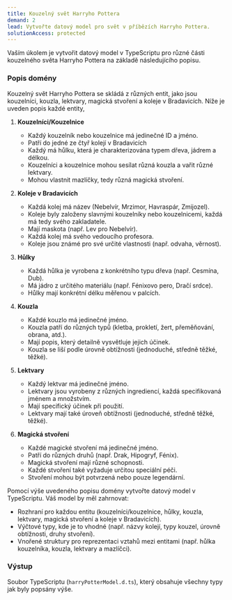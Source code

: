 ```yaml
---
title: Kouzelný svět Harryho Pottera
demand: 2
lead: Vytvořte datový model pro svět v příbězích Harryho Pottera.
solutionAccess: protected
---
```


Vaším úkolem je vytvořit datový model v TypeScriptu pro různé části kouzelného světa Harryho Pottera na základě následujícího popisu.

### Popis domény

Kouzelný svět Harryho Pottera se skládá z různých entit, jako jsou kouzelníci, kouzla, lektvary, magická stvoření a koleje v Bradavicích. Níže je uveden popis každé entity,

1. **Kouzelníci/Kouzelnice**
    - Každý kouzelník nebo kouzelnice má jedinečné ID a jméno.
    - Patří do jedné ze čtyř kolejí v Bradavicích
    - Každý má hůlku, která je charakterizována typem dřeva, jádrem a délkou.
    - Kouzelníci a kouzelnice mohou sesílat různá kouzla a vařit různé lektvary.
    - Mohou vlastnit mazlíčky, tedy různá magická stvoření.

2. **Koleje v Bradavicích**
    - Každá kolej má název (Nebelvír, Mrzimor, Havraspár, Zmijozel).
    - Koleje byly založeny slavnými kouzelníky nebo kouzelnicemi, každá má tedy svého zakladatele.
    - Mají maskota (např. Lev pro Nebelvír).
    - Každá kolej má svého vedoucího profesora.
    - Koleje jsou známé pro své určité vlastnosti (např. odvaha, věrnost).

3. **Hůlky**
    - Každá hůlka je vyrobena z konkrétního typu dřeva (např. Cesmína, Dub).
    - Má jádro z určitého materiálu (např. Fénixovo pero, Dračí srdce).
    - Hůlky mají konkrétní délku měřenou v palcích.

4. **Kouzla**
    - Každé kouzlo má jedinečné jméno.
    - Kouzla patří do různých typů (kletba, prokletí, žert, přeměňování, obrana, atd.).
    - Mají popis, který detailně vysvětluje jejich účinek.
    - Kouzla se liší podle úrovně obtížnosti (jednoduché, středně těžké, těžké).

5. **Lektvary**
    - Každý lektvar má jedinečné jméno.
    - Lektvary jsou vyrobeny z různých ingrediencí, každá specifikovaná jménem a množstvím.
    - Mají specifický účinek při použití.
    - Lektvary mají také úroveň obtížnosti (jednoduché, středně těžké, těžké).

6. **Magická stvoření**
    - Každé magické stvoření má jedinečné jméno.
    - Patří do různých druhů (např. Drak, Hipogryf, Fénix).
    - Magická stvoření mají různé schopnosti.
    - Každé stvoření také vyžaduje určitou speciální péči.
    - Stvoření mohou být potvrzená nebo pouze legendární.

Pomocí výše uvedeného popisu domény vytvořte datový model v TypeScriptu. Váš model by měl zahrnovat:

- Rozhraní pro každou entitu (kouzelníci/kouzelnice, hůlky, kouzla, lektvary, magická stvoření a koleje v Bradavicích).
- Výčtové typy, kde je to vhodné (např. názvy kolejí, typy kouzel, úrovně obtížnosti, druhy stvoření).
- Vnořené struktury pro reprezentaci vztahů mezi entitami (např. hůlka kouzelníka, kouzla, lektvary a mazlíčci).

### Výstup

Soubor TypeScriptu (`harryPotterModel.d.ts`), který obsahuje všechny typy jak byly popsány výše.
